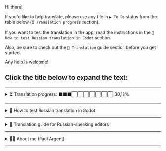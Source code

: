 Hi there! 

If you'd like to help translate, please use any file in `▶️ To Do` status from the table below (`⏳ Translation progress` section).

If you want to test the translation in the app, read the instructions in the `🧪 How to test Russian translation in Godot` section.

Also, be sure to check out the `📜 Translation` guide section before you get started.

Any help is welcome!

## Click the title below to expand the text:

---

<details>
<summary>⏳ Translation progress: ⬛⬛⬛⬜⬜⬜⬜⬜⬜⬜ 30,18%</summary>

✅ = Done  
⏳ = Currently In Progress  
▶️ = To Do  

|  № |                    File                    |  Lenght  |   %  |   Complete    |
|:--:|--------------------------------------------|:--------:|:----:|:---------------:|
|  1 |application.po                              |  17 227  | 6,53 |    ✅ Done     |
|  2 |classref_database.po                        |   4 618  | 1,75 |    ✅ Done     |
|  3 |error_database.po                           |  17 779  | 6,74 |    ✅ Done     |
|  4 |glossary_database.po                        |  13 464  | 5,10 |    ✅ Done     |
|  5 |lesson-1-what-code-is-like.po               |  10 178  | 3,86 |    ✅ Done     |
|  6 |lesson-2-your-first-error.po                |   4 224  | 1,60 |    ✅ Done     |
|  7 |lesson-3-standing-on-shoulders-of-giants.po |  12 151  | 4,61 |    ✅ Done     |
|  8 |lesson-4-drawing-a-rectangle.po             |   6 532  | 2,48 | ⏳ In Progress |
|  9 |lesson-5-your-first-function.po             |  10 045  | 3,81 |    ▶️ To Do   |
| 10 |lesson-6-multiple-function-parameters.po    |  13 253  | 5,02 |    ▶️ To Do   |
| 11 |lesson-7-member-variables.po                |  10 045  | 3,81 |    ▶️ To Do   |
| 12 |lesson-8-defining-variables.po              |   6 619  | 2,51 |    ▶️ To Do   |
| 13 |lesson-9-adding-and-subtracting.po          |   5 216  | 1,98 |    ▶️ To Do   |
| 14 |lesson-10-the-game-loop.po                  |   5 577  | 2,11 |    ▶️ To Do   |
| 15 |lesson-11-time-delta.po                     |   9 696  | 3,67 |    ▶️ To Do   |
| 16 |lesson-12-using-variables.po                |   6 974  | 2,64 |    ▶️ To Do   |
| 17 |lesson-13-conditions.po                     |   8 458  | 3,21 |    ▶️ To Do   |
| 18 |lesson-14-multiplying.po                    |   6 601  | 2,50 |    ▶️ To Do   |
| 19 |lesson-15-modulo.po                         |   7 659  | 2,90 |    ▶️ To Do   |
| 20 |lesson-16-2d-vectors.po                     |   7 190  | 2,73 |    ▶️ To Do   |
| 21 |lesson-17-while-loops.po                    |   7 081  | 2,68 |    ▶️ To Do   |
| 22 |lesson-18-for-loops.po                      |   6 537  | 2,48 |    ▶️ To Do   |
| 23 |lesson-19-creating-arrays.po                |   6 447  | 2,44 |    ▶️ To Do   |
| 24 |lesson-20-looping-over-arrays.po            |   7 217  | 2,74 |    ▶️ To Do   |
| 25 |lesson-21-strings.po                        |   4 869  | 1,85 |    ▶️ To Do   |
| 26 |lesson-22-functions-return-values.po        |   5 749  | 2,18 |    ▶️ To Do   |
| 27 |lesson-23-append-to-arrays.po               |   7 429  | 2,82 |    ▶️ To Do   |
| 28 |lesson-24-access-array-indices.po           |   6 828  | 2,59 |    ▶️ To Do   |
| 29 |lesson-25-creating-dictionaries.po          |   7 807  | 2,96 |    ▶️ To Do   |
| 30 |lesson-26-looping-over-dictionaries.po      |   5 112  | 1,94 |    ▶️ To Do   |
| 31 |lesson-27-value-types.po                    |   8 103  | 3,07 |    ▶️ To Do   |
| 32 |lesson-28-specifying-types.po               |   7 167  | 2,72 |    ▶️ To Do   |
</details>

---

<details>
<summary>🧪 How to test Russian translation in Godot</summary>

1. Copy the latest version of `learn-gdscript` app code [from the GitHub repository](https://github.com/GDQuest/learn-gdscript/) in any way you like by cloning repository or simply downloading from GitHub WebPage (`Code-Download ZIP`). If you downloaded ZIP unpack `learn-gdscript-main` folder.
2. Copy the contents of the `ru` folder [from the translation repository](https://github.com/GDQuest/learn-gdscript-translations/tree/main/ru) to the `learn-gdscript-main/i18n/ru` folder.
3. Import the `learn-gdscript-main/project.godot` into Godot.
4. Open the `res://autoload/TranslationManager.gd` script in the Godot file manager and add `ru` language code to its `SUPPORTED_LOCALES` constant. The order of languages in `SUPPORTED_LOCALES` defines the order they'll appear in the settings menu. Example code fragment from `TranslationManager.gd`:

```Python
const SUPPORTED_LOCALES := [
	"en", "ru"
]
```
5. Run the app by pressing F5, open the settings menu, and select the Russian language. The app will remember your choice when you reopen it.
</details>

---

<details>
<summary>📜 Translation guide for Russian-speaking editors</summary>

## 📜 Краткий справочник по переводу на русский язык

_Шпаргалка для будущих редакторов._

### ⭐ Основыные правила перевода:

- В английском языке в цитатах последняя точка ставится внутри кавычек. В русском — снаружи.

- В английских названиях номенклатурных единиц все слова пишутся С Большой Буквы (капитализация). Калькировать капитализацию при переводе на русский язык нельзя.

- При переводе «вы» пишется с маленькой буквы. «Вы» с большой буквы обычно используется только в деловой или личной переписке с одним человеком.

- В качестве кавычек используются строго «кавычки-елочки».

- Где необходимо по правилам русского языка, используется символ тире «—», а не дефис «-».

- Буква «ё» при переводе не используется, чтобы избежать проблем со шрифтами и вылезанием за пределы полей интерфейса.  

### 📑 Пояснения конкретных ситуациий при переводе:

- Смысловой англицизм «этот» (this, it) по возможности заменен на слово, о котором говорится (для более красивой стилистики).

- «эта» (ошибка, функция) — переведено как «данная» (ошибка, функция).

- «decimal number» — переведено как «десятичная дробь», а не «десятичное число» или «число с десятичной дробью».

- «increment» — переведено как «инкремент», а не «приращение», т.к. инкремент — это математический термин и такой перевод устоялся в русской компьютерной литературе.
  
- «bits» of code (data) — переведено как «фрагменты» кода (данных), а не «блоки», «части» или «биты».

- «type hint» — переведено как «обозначение типа переменной», т.к. «подсказка типа» звучит странно и некрасиво по-русски. Речь идет о статической типизации — ручном указании типа при инициализации переменной (var имя : тип = значение). Лексически более верный перевод «определение типа переменной» не подходит, т.к. имеет второе значение — получение типа уже существующей переменной с помощью функции GDScript typeof(имя), а не только обозначение (задание, установку) типа новой переменной.

- «hint»  — так же переведено в большинстве случаев как «обозначение».

- «opening and a closing parenthesis» — переведено как «открывающая и закрывающая круглые скобки». Перевод: «открывающаяся и закрывающаяся» неверный и означает, что скобка открывает и закрывает сама себя.

- «Why does that happen?» — переведено как «Почему так происходит?», а не «Почему это происходит?».

### 📋 Список задач для будущих улучшений:

- Отполировать стилистику, т.к. не везде с первого раза удалось избавиться от англицизмов и английского построения предложений.

- «you tell it (computer) to» — в разных местах переведено по-разному: «вы указываете ему (компьютеру)», «вы говорите ему (компьютеру)», «вы приказываете ему (компьютеру)». Хотелось бы подобрать одно максимально лаконичное слово, которое бы хорошо вписывалось во все контексты.
</details>

---

<details>
<summary>👦🏻 About me (Paul Argent)</summary>

Hi there! My name is Paul Argent. I'm a Russian native speaker with good knowledge of Russian grammar and programming context.

I really would like to popularize Godot among Eastern European students and novice developers despite the craziness going now in my brotherhood Russian-speaking countries.

I will try to translate the lessons using a good Russian style of text (avoiding anglicisms where possible). Where it is impossible to translate terms, I will use explanations in parentheses and generally accepted terms in the Russian programming literature.

I have translation experience for story games and some software before.

I'm working on the translation in my free time from my main job and therefore it is not going very fast. Any help is welcome!
</details>

---

